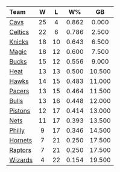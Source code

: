| Team                            |  W  |  L  |  W%   |   GB   |
|:--------------------------------|:---:|:---:|:-----:|:------:|
| [Cavs](/r/clevelandcavs)        | 25  |  4  | 0.862 | 0.000  |
| [Celtics](/r/bostonceltics)     | 22  |  6  | 0.786 | 2.500  |
| [Knicks](/r/NYKnicks)           | 18  | 10  | 0.643 | 6.500  |
| [Magic](/r/OrlandoMagic)        | 18  | 12  | 0.600 | 7.500  |
| [Bucks](/r/MkeBucks)            | 15  | 12  | 0.556 | 9.000  |
| [Heat](/r/heat)                 | 13  | 13  | 0.500 | 10.500 |
| [Hawks](/r/AtlantaHawks)        | 14  | 15  | 0.483 | 11.000 |
| [Pacers](/r/pacers)             | 13  | 15  | 0.464 | 11.500 |
| [Bulls](/r/chicagobulls)        | 13  | 16  | 0.448 | 12.000 |
| [Pistons](/r/DetroitPistons)    | 12  | 17  | 0.414 | 13.000 |
| [Nets](/r/GoNets)               | 11  | 17  | 0.393 | 13.500 |
| [Philly](/r/sixers)             |  9  | 17  | 0.346 | 14.500 |
| [Hornets](/r/CharlotteHornets)  |  7  | 21  | 0.250 | 17.500 |
| [Raptors](/r/torontoraptors)    |  7  | 21  | 0.250 | 17.500 |
| [Wizards](/r/washingtonwizards) |  4  | 22  | 0.154 | 19.500 |